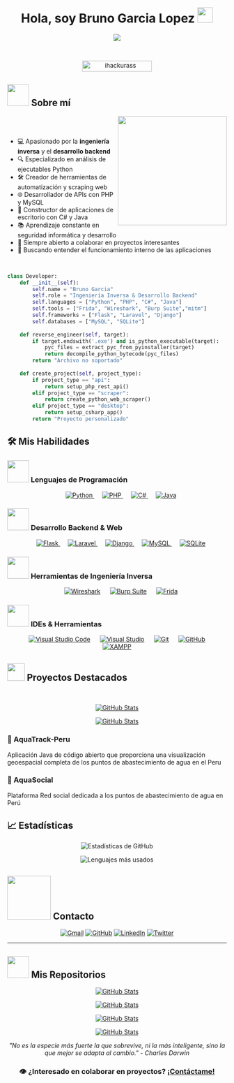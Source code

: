 <h1 align="center">Hola, soy Bruno Garcia Lopez <img src="https://media.giphy.com/media/hvRJCLFzcasrR4ia7z/giphy.gif" width="35"></h1>

<p align="center">
  <a href="https://github.com/DenverCoder1/readme-typing-svg"><img src="https://readme-typing-svg.herokuapp.com?font=Time+New+Roman&color=%23C8BE25&size=25&center=true&vCenter=true&width=600&height=100&lines=Ingeniería+Inversa;Desarrollo+Backend;Python+Enthusiast;Scripting+y+Automatización;APIs+y+Web+Scraping;Aplicaciones+de+Escritorio;Aprendizaje+Continuo"></a>
</p>

<br>

<p align="center"> 
	<img src="https://komarev.com/ghpvc/?username=ihackurass&label=Profile%20views&color=0047AB&style=plastic?" alt="ihackurass" height=25px, width=160px/> 
</p>

## <picture><img src = "https://github.com/7oSkaaa/7oSkaaa/blob/main/Images/about_me.gif?raw=true" width = 50px></picture> Sobre mí

<picture> <img align="right" src="https://github.com/7oSkaaa/7oSkaaa/blob/main/Images/Right_Side.gif?raw=true" width = 250px></picture>

<br><br>

- 💻 Apasionado por la **ingeniería inversa** y el **desarrollo backend**
- 🔍 Especializado en análisis de ejecutables Python
- 🛠️ Creador de herramientas de automatización y scraping web
- 🌐 Desarrollador de APIs con PHP y MySQL
- 🧩 Constructor de aplicaciones de escritorio con C# y Java
- 📚 Aprendizaje constante en seguridad informática y desarrollo
- 🤝 Siempre abierto a colaborar en proyectos interesantes
- 🔄 Buscando entender el funcionamiento interno de las aplicaciones

<br>

```python
class Developer:
    def __init__(self):
        self.name = "Bruno Garcia"
        self.role = "Ingeniería Inversa & Desarrollo Backend"
        self.languages = ["Python", "PHP", "C#", "Java"]
        self.tools = ["Frida", "Wireshark", "Burp Suite","mitm"]
        self.frameworks = ["Flask", "Laravel", "Django"]
        self.databases = ["MySQL", "SQLite"]
        
    def reverse_engineer(self, target):
        if target.endswith('.exe') and is_python_executable(target):
            pyc_files = extract_pyc_from_pyinstaller(target)
            return decompile_python_bytecode(pyc_files)
        return "Archivo no soportado"
        
    def create_project(self, project_type):
        if project_type == "api":
            return setup_php_rest_api()
        elif project_type == "scraper":
            return create_python_web_scraper()
        elif project_type == "desktop":
            return setup_csharp_app()
        return "Proyecto personalizado"
```

## 🛠️ Mis Habilidades

### <picture> <img src = "https://github.com/7oSkaaa/7oSkaaa/blob/main/Images/Programming_Languages.gif?raw=true" width = 50px>  </picture> Lenguajes de Programación

<p align="center"> 
  &emsp; 
  <a href="https://www.python.org" target="_blank">
    <img alt="Python" src="https://img.shields.io/badge/Python%20-%2314354C.svg?style=plastic&logo=python&logoColor=white">
  </a>
  &emsp;
  <a href="https://www.php.net/" target="_blank"> 
    <img alt="PHP" src="https://img.shields.io/badge/PHP%20-%23777BB4.svg?style=plastic&logo=php&logoColor=white">
  </a> 
  &emsp;
  <a href="https://learn.microsoft.com/es-es/dotnet/csharp/" target="_blank"> 
    <img alt="C#" src="https://img.shields.io/badge/C%23%20-%23239120.svg?style=plastic&logo=c-sharp&logoColor=white">
  </a> 
  &emsp;
  <a href="https://www.java.com" target="_blank"> 
    <img alt="Java" src="https://img.shields.io/badge/Java-%23007396.svg?style=plastic&logo=java&logoColor=white">
  </a>
</p>

### <picture> <img src = "https://github.com/7oSkaaa/7oSkaaa/blob/main/Images/Front_End.gif?raw=true" width = 50px>  </picture> Desarrollo Backend & Web

<p align="center"> 
  &emsp;
  <a href="#" target="_blank">
    <img alt="Flask" src="https://img.shields.io/badge/Flask%20-%23000000.svg?style=plastic&logo=flask&logoColor=white">
  </a>
  &emsp;
  <a href="#" target="_blank">
    <img alt="Laravel" src="https://img.shields.io/badge/Laravel%20-%23FF2D20.svg?style=plastic&logo=laravel&logoColor=white">
  </a>
  &emsp;
  <a href="#" target="_blank">
    <img alt="Django" src="https://img.shields.io/badge/Django%20-%23092E20.svg?style=plastic&logo=django&logoColor=white">
  </a>
  &emsp;
  <a href="#" target="_blank">
    <img alt="MySQL" src="https://img.shields.io/badge/MySQL%20-%234479A1.svg?style=plastic&logo=mysql&logoColor=white">
  </a>
  &emsp;
  <a href="#" target="_blank">
    <img alt="SQLite" src="https://img.shields.io/badge/SQLite%20-%23003B57.svg?style=plastic&logo=sqlite&logoColor=white">
  </a>
</p>

### <picture> <img src = "https://github.com/7oSkaaa/7oSkaaa/blob/main/Images/Software_Tools.gif?raw=true" width = 50px>  </picture> Herramientas de Ingeniería Inversa

<p align="center">
  &emsp;
    <a href="#"><img alt="Wireshark" src="https://img.shields.io/badge/Wireshark%20-%231679A7.svg?style=plastic&logo=wireshark&logoColor=white"></a>
  &emsp;
    <a href="#"><img alt="Burp Suite" src="https://img.shields.io/badge/Burp%20Suite%20-%23FF6633.svg?style=plastic&logo=hacker-news&logoColor=white"></a>
  &emsp;
    <a href="#"><img alt="Frida" src="https://img.shields.io/badge/Frida%20-%23EF5350.svg?style=plastic&logo=frida&logoColor=white"></a>
</p>

### <picture> <img src = "https://github.com/7oSkaaa/7oSkaaa/blob/main/Images/IDEs.gif?raw=true" width = 50px>  </picture> IDEs & Herramientas

<p align="center">
  &emsp;
    <a href="#"><img alt="Visual Studio Code" src="https://img.shields.io/badge/Visual%20Studio%20Code-0078d7.svg?style=plastic&logo=visual-studio-code&logoColor=white"></a>
  &emsp;
    <a href="#"><img alt="Visual Studio" src="https://img.shields.io/badge/Visual%20Studio%20-%235C2D91.svg?style=plastic&logo=visual-studio&logoColor=white"></a>
  &emsp;
    <a href="#"><img alt="Git" src="https://img.shields.io/badge/Git%20-%23F05033.svg?style=plastic&logo=git&logoColor=white"></a>
  &emsp;
    <a href="#"><img alt="GitHub" src="https://img.shields.io/badge/GitHub%20-%23181717.svg?style=plastic&logo=github&logoColor=white"></a>
  &emsp;
    <a href="#"><img alt="XAMPP" src="https://img.shields.io/badge/XAMPP%20-%23FB7A24.svg?style=plastic&logo=xampp&logoColor=white"></a>
</p>

## <picture> <img src="https://github.com/7oSkaaa/7oSkaaa/blob/main/Images/competitive_programming_profile.png?raw=true" width=40> </picture> Proyectos Destacados

<br>

<p align="center">
  <a href="https://github.com/ihackurass/AquaTrack-Peru">
    <img src="https://github-readme-stats.vercel.app/api/pin/?username=ihackurass&repo=AquaTrack-Peru&theme=tokyonight" alt="GitHub Stats" />
  </a>
</p>

<p align="center">
  <a href="https://github.com/ihackurass/QoriPunku">
    <img src="https://github-readme-stats.vercel.app/api/pin/?username=ihackurass&repo=QoriPunku&theme=tokyonight" alt="GitHub Stats" />
  </a>
</p>

### 🌊 AquaTrack-Peru
Aplicación Java de código abierto que proporciona una visualización geoespacial completa de los puntos de abastecimiento de agua en el Peru

### 🌊 AquaSocial
Plataforma Red social dedicada a los puntos de abastecimiento de agua en Perú

## 📈 Estadísticas

<div align="center">
  
  ![Estadísticas de GitHub](https://github-readme-stats.vercel.app/api?username=ihackurass&show_icons=true&theme=algolia)
  
  ![Lenguajes más usados](https://github-readme-stats.vercel.app/api/top-langs/?username=ihackurass&layout=compact&theme=algolia)
  
</div>

## <picture> <img src="https://github.com/7oSkaaa/7oSkaaa/blob/main/Images/Connect-with-me.gif?raw=true" width="100px"> </picture> Contacto

<p align="center">
	<a href="mailto:bruno.lopez292929@gmail.com"><img img src="https://img.shields.io/badge/gmail-%23EA4335.svg?style=plastic&logo=gmail&logoColor=white" alt="Gmail"/></a>
	<a href="https://github.com/ihackurass"><img src="https://img.shields.io/badge/github-%23181717.svg?style=plastic&logo=github&logoColor=white" alt="GitHub"/></a>
	<a href="https://www.linkedin.com/in/brunojesgarlop/"><img src="https://img.shields.io/badge/linkedin-%230A66C2.svg?style=plastic&logo=linkedin&logoColor=white" alt="LinkedIn"/></a>
	<a href="https://www.twitter.com/ihackurass"><img src="https://img.shields.io/badge/twitter-%231DA1F2.svg?style=plastic&logo=twitter&logoColor=white" alt="Twitter"/></a>
</p>

---

## <picture> <img src="https://github.com/7oSkaaa/7oSkaaa/blob/main/Images/Statistics.gif?raw=true" width = 50px>  </picture> Mis Repositorios

<div>
  <p align="center">
    <a href="https://github.com/ihackurass/AquaTrack-Peru">
      <img src="https://github-readme-stats.vercel.app/api/pin/?username=ihackurass&repo=AquaTrack-Peru&theme=tokyonight" alt="GitHub Stats" />
    </a>
  </p>
  <p align="center">
    <a href="https://github.com/ihackurass/AquaSocial">
      <img src="https://github-readme-stats.vercel.app/api/pin/?username=ihackurass&repo=AquaSocial&theme=tokyonight" alt="GitHub Stats" />
    </a>
  </p>
  <p align="center">
    <a href="https://github.com/ihackurass/QoriPunku">
      <img src="https://github-readme-stats.vercel.app/api/pin/?username=ihackurass&repo=QoriPunku&theme=tokyonight" alt="GitHub Stats" />
    </a>
  </p>
  <p align="center">
    <a href="https://github.com/ihackurass/QoriPunku-Admin">
      <img src="https://github-readme-stats.vercel.app/api/pin/?username=ihackurass&repo=QoriPunku-Admin&theme=tokyonight" alt="GitHub Stats" />
    </a>
  </p>
</div>

<div align="center">
  
  *"No es la especie más fuerte la que sobrevive, ni la más inteligente, sino la que mejor se adapta al cambio." - Charles Darwin*
  
  ### 👁️ ¿Interesado en colaborar en proyectos? [¡Contáctame!](mailto:bruno.lopez292929@gmail.com)
  
</div>

